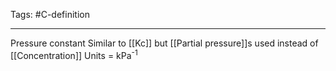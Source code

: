 Tags: #C-definition

---
Pressure constant
Similar to [[Kc]] but [[Partial pressure]]s used instead of [[Concentration]]
Units = kPa<sup>-1</sup>
